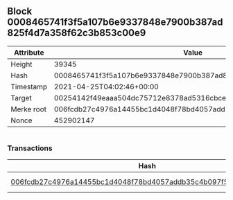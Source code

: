 ## Block 0008465741f3f5a107b6e9337848e7900b387ad825f4d7a358f62c3b853c00e9

Attribute | Value
--- | ---
Height | 39345
Hash | 0008465741f3f5a107b6e9337848e7900b387ad825f4d7a358f62c3b853c00e9
Timestamp | 2021-04-25T04:02:46+00:00
Target | 00254142f49eaaa504dc75712e8378ad5316cbcead634704b3734b6271167cc4
Merke root | 006fcdb27c4976a14455bc1d4048f78bd4057addb35c4b097f58f636e12835a6
Nonce | 452902147

```

```

### Transactions

Hash | Amount
--- | ---
[006fcdb27c4976a14455bc1d4048f78bd4057addb35c4b097f58f636e12835a6](006fcdb27c4976a14455bc1d4048f78bd4057addb35c4b097f58f636e12835a6.md) | 10.00000000 SKEPTI 
